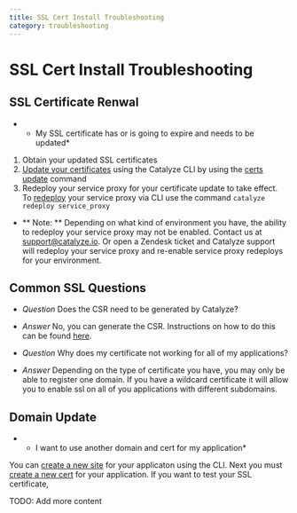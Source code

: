 ```yaml
---
title: SSL Cert Install Troubleshooting
category: troubleshooting
---
```


# SSL Cert Install Troubleshooting

## SSL Certificate Renwal
- * My SSL certificate has or is going to expire and needs to be updated*
1.  Obtain your updated SSL certificates
2. [Update your certificates](https://resources.catalyze.io/stratum/articles/guides/self-service-SSL/) using the Catalyze CLI by using the [certs update](https://resources.catalyze.io/paas/paas-cli-reference/certs/#certs-update) command
3. Redeploy your service proxy for your certificate update to take effect. To [redeploy](/paas/paas-cli-reference#redeploy) your service proxy via CLI use the command  `catalyze redeploy service_proxy`

- ** Note: ** Depending on what kind of environment you have, the ability to redeploy your service proxy may not be enabled. Contact us at [support@catalyze.io](mailto:support@catalyze.io). Or open a Zendesk ticket and Catalyze support will redeploy your service proxy and re-enable service proxy redeploys for your environment.

## Common SSL Questions
- *Question* Does the CSR need to be generated by Catalyze?
- *Answer* No, you can generate the CSR. Instructions on how to do this can be found [here](https://www.namecheap.com/support/knowledgebase/article.aspx/9446/0/apache-opensslmodsslnginx).

- *Question* Why does my certificate not working for all of my applications?
- *Answer* Depending on the type of certificate you have, you may only be able to register one domain.  If you have a wildcard certificate it will allow you to enable ssl on all of you applications with different subdomains.

## Domain Update
- * I want to use another domain and cert for my application*

You can [create a new site](https://resources.catalyze.io/paas/paas-cli-reference/#sites-create) for your applicaton using the CLI.
Next you must [create a new cert](https://resources.catalyze.io/paas/paas-cli-reference/#certs-create) for your application.
If you want to test your SSL certificate, 

TODO: Add more content




